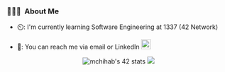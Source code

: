 


### 👨🏻‍💻 &nbsp;About Me


- ⏲️: I'm currently learning Software Engineering at 1337 (42 Network)

- 🍏: You can reach me via email or LinkedIn [<img target="_blank" alt="chihab-med | LinkedIn" width="22px" src="https://github.com/linnovate/root-me/blob/master/src/images/icons/linkedin.png" />](https://www.linkedin.com/in/medshihab)
<div align="center">
<a src="https://github.com/oakoudad/badge42"><img src="https://badge.mediaplus.ma/greenbinary/mchihab" alt="mchihab's 42 stats" /></a>
<img  src="https://github-readme-stats.vercel.app/api?username=sh1hvb&show_icons=true&hide_border=true&theme=radical"  >
<div/>
<div align="center">
<!-- [<img src="https://img.shields.io/badge/Portfolio-%23000000.svg?&style=for-the-badge&logo=react&logoColor=61DAFB">](http://mchihab.me)
[<img src="https://img.shields.io/badge/Gmail-D14836?style=for-the-badge&logo=gmail&logoColor=white">](https://mail.google.com/mail/?view=cm&fs=1&to=medchihab651@gmail.com)
[<img src="https://img.shields.io/badge/instagram-%23E4405F.svg?&style=for-the-badge&logo=instagram&logoColor=white">](https://www.instagram.com/shihvb.me/)
<div/> -->


